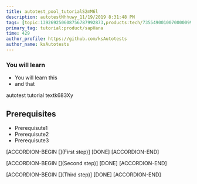 ```yaml
---
title: autotest_pool_tutorialS2mM6l
description: autotestNhhuwy_11/19/2019 8:31:48 PM
tags: [topic:139269250608756787992873,products:tech/73554900100700000996,tutorial:experience/advanced]
primary_tag: tutorial:product/sapHana
time: 429
author_profile: https://github.com/ksAutotests
author_name: ksAutotests
---
```

### You will learn
- You will learn this
- and that

autotest tutorial textk683Xy

## Prerequisites
- Prerequisute1
- Prerequisute2
- Prerequisute3

[ACCORDION-BEGIN [](First step)]
[DONE]
[ACCORDION-END]

[ACCORDION-BEGIN [](Second step)]
[DONE]
[ACCORDION-END]

[ACCORDION-BEGIN [](Third step)]
[DONE]
[ACCORDION-END]

